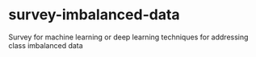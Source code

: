 # survey-imbalanced-data
Survey for machine learning or deep learning techniques for addressing class imbalanced data
